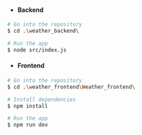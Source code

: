 - #### Backend

```bash
# Go into the repository
$ cd .\weather_backend\

# Run the app
$ node src/index.js  
```

- #### Frontend

```bash
# Go into the repository
$ cd .\weather_frontend\Weather_frontend\

# Install dependencies
$ npm install

# Run the app
$ npm run dev   
```

